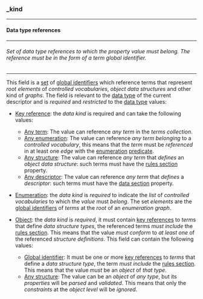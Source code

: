### _kind

------

#### Data type references

------

###### Set of data type references to which the property value must belong. The reference must be in the form of a term global identifier.

------

This field is a [set](_set) of [global identifiers](_gid) which reference terms that represent *root elements* of *controlled vocabularies*, *object data structures* and other kind of *graphs*. The field is relevant to the [data type](_type) of the current descriptor and is *required* and *restricted* to the [data type](_type) values:

- [Key reference](_type_string_key): the *data kind* is required and can take the following values:
    - [Any term](_any-term): The value can reference *any term* in the *terms collection*.
    - [Any enumeration](_any-enum): The value can reference *any term* *belonging* to a *controlled vocabulary*, this means that the *term* must be *referenced* in at least one *edge* with the [enumeration](_predicate_enum-of) [predicate](_predicate).
    - [Any structure](_any-object): The value can reference *any term* that *defines* an *object data structure*: such terms must have the [rules section](_rule) property.
    - [Any descriptor](_any-descriptor): The value can reference *any term* that *defines* a *descriptor*: such terms must have the [data section](_data) property.

- [Enumeration](_type_string_enum): the *data kind* is *required* to indicate the *list* of *controlled vocabularies* to which the *value* must *belong*. The set *elements* are the [global identifiers](_gid) of *terms* at the *root* of an *enumeration graph*.
- [Object](_type_object): the *data kind* is *required*, it must contain [key references](_type_string_key) to *term*s that define *data structure types*, the referenced terms *must include* the [rules section](_rule). This means that the value *must* *conform* to *at least one* of the referenced *structure definitions*. This field can contain the following values:
    - [Global identifier](_gid): It must be one or more [key references](_type_string_key) to *terms* that define a *data structure type*, the term *must include* the [rules section](_rule). This means that the value *must* be an *object* of *that type*.
    - [Any structure](_any-object): The value can be an *object* of *any type*, but its *properties* will be *parsed* and *validated*. This means that only the *constraints* at the *object level* will be *ignored*.